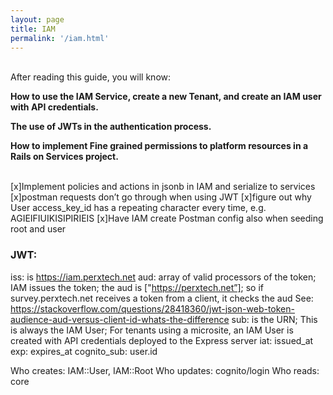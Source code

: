 ```yaml
---
layout: page
title: IAM
permalink: '/iam.html'
---
```

<div class="summary" markdown="1">
<br/>
After reading this guide, you will know:

<b>How to use the IAM Service, create a new Tenant, and create an IAM user with API credentials.</b>

<b>The use of JWTs in the authentication process.</b>

<b>How to implement Fine grained permissions to platform resources in a Rails on Services project.</b>
<br/><br/>
</div>



[x]Implement policies and actions in jsonb in IAM and serialize to services
[x]postman requests don’t go through when using JWT
[x]figure out why User access_key_id has a repeating character every time, e.g. AGIEIFIUIKISIPIRIEIS
[x]Have IAM create Postman config also when seeding root and user



### JWT:
iss: is https://iam.perxtech.net
aud: array of valid processors of the token; IAM issues the token; the aud is ["https://perxtech.net”]; so if survey.perxtech.net receives a token from a client, it checks the aud
See: https://stackoverflow.com/questions/28418360/jwt-json-web-token-audience-aud-versus-client-id-whats-the-difference
sub: is the URN; This is always the IAM User; For tenants using a microsite, an IAM User is created with API credentials deployed to the Express server
iat: issued_at
exp: expires_at
cognito_sub: user.id

Who creates: IAM::User, IAM::Root
Who updates: cognito/login
Who reads: core    
